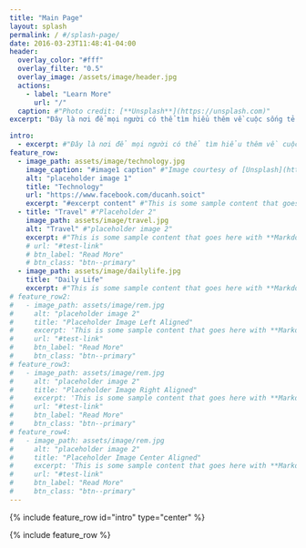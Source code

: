 ```yaml
---
title: "Main Page"
layout: splash
permalink: / #/splash-page/
date: 2016-03-23T11:48:41-04:00
header:
  overlay_color: "#fff"
  overlay_filter: "0.5"
  overlay_image: /assets/image/header.jpg
  actions:
    - label: "Learn More"
      url: "/"
  caption: #"Photo credit: [**Unsplash**](https://unsplash.com)"
excerpt: "Đây là nơi để mọi người có thể tìm hiểu thêm về cuộc sống tẻ nhạt của Đức Anh"

intro: 
  - excerpt: #"Đây là nơi để mọi người có thể tìm hiểu thêm về cuộc sống tẻ nhạt của ĐAnh"
feature_row:
  - image_path: assets/image/technology.jpg
    image_caption: "#image1 caption" #"Image courtesy of [Unsplash](https://unsplash.com/)"
    alt: "placeholder image 1"
    title: "Technology"
    url: "https://www.facebook.com/ducanh.soict"
    excerpt: "#excerpt content" #"This is some sample content that goes here with **Markdown** formatting."
  - title: "Travel" #"Placeholder 2"
    image_path: assets/image/travel.jpg
    alt: "Travel" #"placeholder image 2"
    excerpt: #"This is some sample content that goes here with **Markdown** formatting."
    # url: "#test-link"
    # btn_label: "Read More"
    # btn_class: "btn--primary"
  - image_path: assets/image/dailylife.jpg
    title: "Daily Life"
    excerpt: #"This is some sample content that goes here with **Markdown** formatting."
# feature_row2:
#   - image_path: assets/image/rem.jpg
#     alt: "placeholder image 2"
#     title: "Placeholder Image Left Aligned"
#     excerpt: 'This is some sample content that goes here with **Markdown** formatting. Left aligned with `type="left"`'
#     url: "#test-link"
#     btn_label: "Read More"
#     btn_class: "btn--primary"
# feature_row3:
#   - image_path: assets/image/rem.jpg
#     alt: "placeholder image 2"
#     title: "Placeholder Image Right Aligned"
#     excerpt: 'This is some sample content that goes here with **Markdown** formatting. Right aligned with `type="right"`'
#     url: "#test-link"
#     btn_label: "Read More"
#     btn_class: "btn--primary"
# feature_row4:
#   - image_path: assets/image/rem.jpg
#     alt: "placeholder image 2"
#     title: "Placeholder Image Center Aligned"
#     excerpt: 'This is some sample content that goes here with **Markdown** formatting. Centered with `type="center"`'
#     url: "#test-link"
#     btn_label: "Read More"
#     btn_class: "btn--primary"
---
```


{% include feature_row id="intro" type="center" %}

{% include feature_row %}

<!-- {% include feature_row id="feature_row2" type="left" %}

{% include feature_row id="feature_row3" type="right" %}

{% include feature_row id="feature_row4" type="center" %} -->